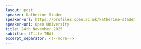 ```yaml
---
layout: post
speaker: Katherine Staden
speaker-url: https://profiles.open.ac.uk/katherine-staden
speaker-uni: Open University
title: 24th November 2025
subtitle: (Title TBA)
excerpt_separator: <!--more-->
---
```


<p></p>


<!--more-->
